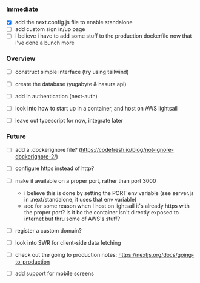 
### Immediate
 - [x] add the next.config.js file to enable standalone
 - [ ] add custom sign in/up page
 - [ ] i believe i have to add some stuff to the production dockerfile now that i've done a bunch more

### Overview
 - [ ] construct simple interface (try using tailwind)
 - [ ] create the database (yugabyte & hasura api)
 - [ ] add in authentication (next-auth)
 - [ ] look into how to start up in a container, and host on AWS lightsail

 - [ ] leave out typescript for now, integrate later

### Future
 - [ ] add a .dockerignore file? (https://codefresh.io/blog/not-ignore-dockerignore-2/)
 - [ ] configure https instead of http?
 - [ ] make it available on a proper port, rather than port 3000
   - i believe this is done by setting the PORT env variable (see server.js in .next/standalone, it uses that env variable)
   - acc for some reason when I host on lightsail it's already https with the proper port? is it bc the container isn't directly exposed to internet but thru some of AWS's stuff?
 - [ ] register a custom domain?
 - [ ] look into SWR for client-side data fetching
 - [ ] check out the going to production notes: https://nextjs.org/docs/going-to-production
 - [ ] add support for mobile screens


